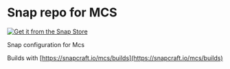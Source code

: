 # Snap repo for MCS

[![Get it from the Snap Store](https://snapcraft.io/static/images/badges/en/snap-store-white.svg)](https://snapcraft.io/maven-central-search)

Snap configuration for Mcs

Builds with [https://snapcraft.io/mcs/builds](https://snapcraft.io/mcs/builds)

